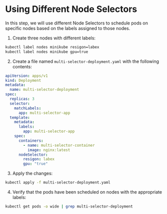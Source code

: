 # Using Different Node Selectors

In this step, we will use different Node Selectors to schedule pods on specific nodes based on the labels assigned to those nodes.

1. Create three nodes with different labels:

```bash
kubectl label nodes minikube resigon=labex
kubectl label nodes minikube gpu=true
```

2. Create a file named `multi-selector-deployment.yaml` with the following contents:

```yaml
apiVersion: apps/v1
kind: Deployment
metadata:
  name: multi-selector-deployment
spec:
  replicas: 3
  selector:
    matchLabels:
      app: multi-selector-app
  template:
    metadata:
      labels:
        app: multi-selector-app
    spec:
      containers:
        - name: multi-selector-container
          image: nginx:latest
      nodeSelector:
        resigon: labex
        gpu: "true"
```

3. Apply the changes:

```bash
kubectl apply -f multi-selector-deployment.yaml
```

4. Verify that the pods have been scheduled on nodes with the appropriate labels:

```bash
kubectl get pods -o wide | grep multi-selector-deployment
```
